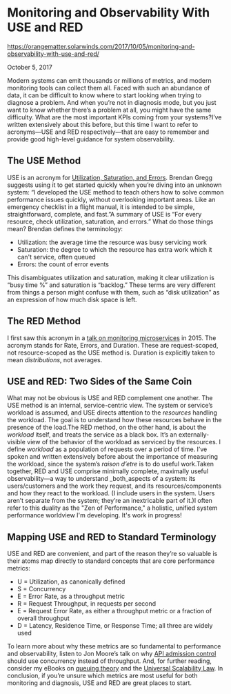 # Monitoring and Observability With USE and RED

https://orangematter.solarwinds.com/2017/10/05/monitoring-and-observability-with-use-and-red/


October 5, 2017


Modern systems can emit thousands or millions of metrics, and modern monitoring tools can collect them all. Faced with such an abundance of data, it can be difficult to know where to start looking when trying to diagnose a problem. And when you’re not in diagnosis mode, but you just want to know whether there’s a problem at all, you might have the same difficulty. What are the most important KPIs coming from your systems?I’ve written extensively about this before, but this time I want to refer to acronyms—USE and RED respectively—that are easy to remember and provide good high-level guidance for system observability.

## The USE Method

USE is an acronym for [Utilization, Saturation, and Errors](http://www.brendangregg.com/usemethod.html). Brendan Gregg suggests using it to get started quickly when you’re diving into an unknown system: “I developed the USE method to teach others how to solve common performance issues quickly, without overlooking important areas. Like an emergency checklist in a flight manual, it is intended to be simple, straightforward, complete, and fast.”A summary of USE is “For every resource, check utilization, saturation, and errors.” What do those things mean? Brendan defines the terminology:

- Utilization: the average time the resource was busy servicing work
- Saturation: the degree to which the resource has extra work which it can't service, often queued
- Errors: the count of error events

This disambiguates utilization and saturation, making it clear utilization is “busy time %” and saturation is “backlog.” These terms are very different from things a person might confuse with them, such as “disk utilization” as an expression of how much disk space is left.

## The RED Method

I first saw this acronym in a [talk on monitoring microservices](https://www.slideshare.net/weaveworks/monitoring-microservices) in 2015. The acronym stands for Rate, Errors, and Duration. These are request-scoped, not resource-scoped as the USE method is. Duration is explicitly taken to mean _distributions_, not averages.

## USE and RED: Two Sides of the Same Coin

What may not be obvious is USE and RED complement one another. The USE method is an internal, service-centric view. The system or service’s workload is assumed, and USE directs attention to the _resources_ handling the workload. The goal is to understand how these resources behave in the presence of the load.The RED method, on the other hand, is about the _workload_ itself, and treats the service as a black box. It’s an externally-visible view of the behavior of the workload as serviced by the resources. I define _workload_ as a population of requests over a period of time. I’ve spoken and written extensively before about the importance of measuring the workload, since the system’s _raison d’etre_ is to do useful work.Taken together, RED and USE comprise minimally complete, maximally useful observability—a way to understand _both_aspects of a system: its users/customers and the work they request, and its resources/components and how they react to the workload. (I include users in the system. Users aren’t separate from the system; they’re an inextricable part of it.)I often refer to this duality as the "Zen of Performance," a holistic, unified system performance worldview I'm developing. It's work in progress!

## Mapping USE and RED to Standard Terminology

USE and RED are convenient, and part of the reason they’re so valuable is their atoms map directly to standard concepts that are core performance metrics:

- U = Utilization, as canonically defined
- S = Concurrency
- E = Error Rate, as a throughput metric
- R = Request Throughput, in requests per second
- E = Request Error Rate, as either a throughput metric or a fraction of overall throughput
- D = Latency, Residence Time, or Response Time; all three are widely used

To learn more about why these metrics are so fundamental to performance and observability, listen to Jon Moore’s talk on why [API admission control](https://www.youtube.com/watch?v=m64SWl9bfvk) should use concurrency instead of throughput. And, for further reading, consider my eBooks on [queuing theory](https://www.vividcortex.com/resources/queueing-theory) and the [Universal Scalability Law](https://www.vividcortex.com/resources/universal-scalability-law/). In conclusion, if you’re unsure which metrics are most useful for both monitoring and diagnosis, USE and RED are great places to start.

